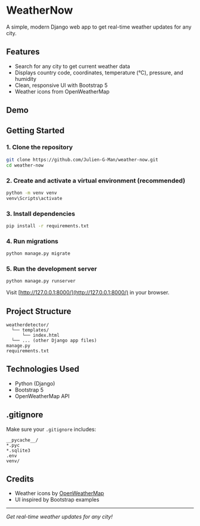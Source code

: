 # WeatherNow

A simple, modern Django web app to get real-time weather updates for any city.

## Features

- Search for any city to get current weather data
- Displays country code, coordinates, temperature (°C), pressure, and humidity
- Clean, responsive UI with Bootstrap 5
- Weather icons from OpenWeatherMap

## Demo

<!-- Optionally add a screenshot here -->
<!-- ![Screenshot](screenshot.png) -->

## Getting Started

### 1. Clone the repository

```sh
git clone https://github.com/Julien-G-Man/weather-now.git
cd weather-now
```

### 2. Create and activate a virtual environment (recommended)

```sh
python -m venv venv
venv\Scripts\activate
```

### 3. Install dependencies

```sh
pip install -r requirements.txt
```

### 4. Run migrations

```sh
python manage.py migrate
```

### 5. Run the development server

```sh
python manage.py runserver
```

Visit [http://127.0.0.1:8000/](http://127.0.0.1:8000/) in your browser.

## Project Structure

```
weatherdetector/
  └── templates/
      └── index.html
  └── ... (other Django app files)
manage.py
requirements.txt
```

## Technologies Used

- Python (Django)
- Bootstrap 5
- OpenWeatherMap API

## .gitignore

Make sure your `.gitignore` includes:
```
__pycache__/
*.pyc
*.sqlite3
.env
venv/
```

## Credits

- Weather icons by [OpenWeatherMap](https://openweathermap.org/)
- UI inspired by Bootstrap examples

---

*Get real-time weather updates for any city!*